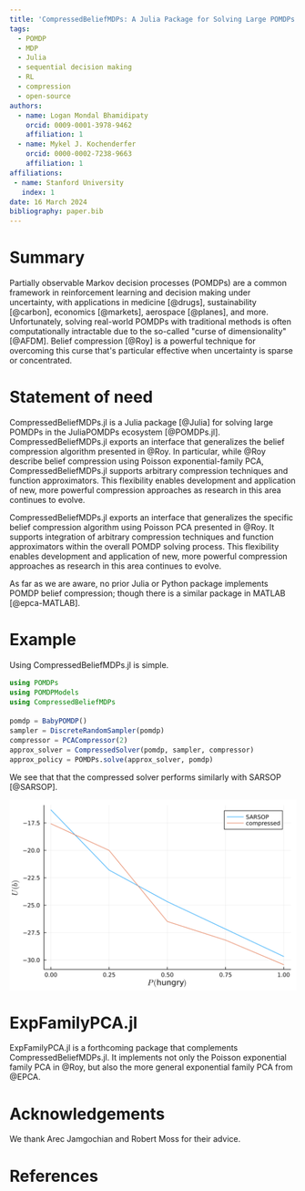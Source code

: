 ```yaml
---
title: 'CompressedBeliefMDPs: A Julia Package for Solving Large POMDPs with Belief Compression'
tags:
  - POMDP
  - MDP
  - Julia
  - sequential decision making
  - RL
  - compression
  - open-source
authors:
  - name: Logan Mondal Bhamidipaty
    orcid: 0009-0001-3978-9462
    affiliation: 1
  - name: Mykel J. Kochenderfer
    orcid: 0000-0002-7238-9663
    affiliation: 1
affiliations:
 - name: Stanford University
   index: 1
date: 16 March 2024
bibliography: paper.bib
---
```


# Summary

Partially observable Markov decision processes (POMDPs) are a common framework in reinforcement learning and decision making under uncertainty, with applications in medicine [@drugs], sustainability [@carbon], economics [@markets], aerospace [@planes], and more. Unfortunately, solving real-world POMDPs with traditional methods is often computationally intractable due to the so-called "curse of dimensionality" [@AFDM]. Belief compression [@Roy] is a powerful technique for overcoming this curse that's particular effective when uncertainty is sparse or concentrated.

# Statement of need

CompressedBeliefMDPs.jl is a Julia package [@Julia] for solving large POMDPs in the JuliaPOMDPs ecosystem [@POMDPs.jl]. CompressedBeliefMDPs.jl exports an interface that generalizes the belief compression algorithm presented in @Roy. In particular, while @Roy describe belief compression using Poisson exponential-family PCA, CompressedBeliefMDPs.jl supports arbitrary compression techniques and function approximators. This flexibility enables development and application of new, more powerful compression approaches as research in this area continues to evolve.


CompressedBeliefMDPs.jl exports an interface that generalizes the specific belief compression algorithm using Poisson PCA presented in @Roy. It supports integration of arbitrary compression techniques and function approximators within the overall POMDP solving process. This flexibility enables development and application of new, more powerful compression approaches as research in this area continues to evolve.

As far as we are aware, no prior Julia or Python package implements POMDP belief compression; though there is a similar package in MATLAB [@epca-MATLAB].

# Example

Using CompressedBeliefMDPs.jl is simple.

```julia
using POMDPs
using POMDPModels
using CompressedBeliefMDPs

pomdp = BabyPOMDP()
sampler = DiscreteRandomSampler(pomdp)
compressor = PCACompressor(2)
approx_solver = CompressedSolver(pomdp, sampler, compressor)
approx_policy = POMDPs.solve(approx_solver, pomdp)
```

We see that that the compressed solver performs similarly with SARSOP [@SARSOP].

<p align="center">
  <img src="./images/baby_benchmark.svg" alt="Benchmark" title="Line chart comparing SARSOP vs compressed solver on the baby POMDP." style="display: block; margin-left: auto; margin-right: auto"/>
</p>


# ExpFamilyPCA.jl

ExpFamilyPCA.jl is a forthcoming package that complements CompressedBeliefMDPs.jl. It implements not only the Poisson exponential family PCA in @Roy, but also the more general exponential family PCA from @EPCA.

# Acknowledgements

We thank Arec Jamgochian and Robert Moss for their advice.

# References